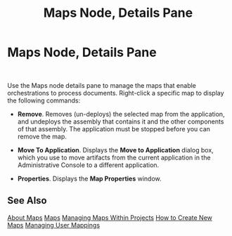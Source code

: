 ﻿---
title: Maps Node, Details Pane
TOCTitle: Maps Node, Details Pane
ms:assetid: e2cd894b-88c9-43d4-bde7-d02948fc4bb8
ms:mtpsurl: https://msdn.microsoft.com/en-us/library/Aa561570(v=BTS.80)
ms:contentKeyID: 51532960
ms.date: 08/30/2017
mtps_version: v=BTS.80
f1_keywords:
- bts10.admin.resultsobject.map
---

# Maps Node, Details Pane

 

Use the Maps node details pane to manage the maps that enable orchestrations to process documents. Right-click a specific map to display the following commands:

  - **Remove**. Removes (un-deploys) the selected map from the application, and undeploys the assembly that contains it and the other components of that assembly. The application must be stopped before you can remove the map.

  - **Move To Application**. Displays the **Move to Application** dialog box, which you use to move artifacts from the current application in the Administrative Console to a different application.

  - **Properties**. Displays the **Map Properties** window.

## See Also

[About Maps](https://msdn.microsoft.com/en-us/library/aa560136\(v=bts.80\))  
[Maps](https://msdn.microsoft.com/en-us/library/aa559603\(v=bts.80\))  
[Managing Maps Within Projects](https://msdn.microsoft.com/en-us/library/aa560851\(v=bts.80\))  
[How to Create New Maps](https://msdn.microsoft.com/en-us/library/aa559826\(v=bts.80\))  
[Managing User Mappings](https://msdn.microsoft.com/en-us/library/aa578400\(v=bts.80\))

